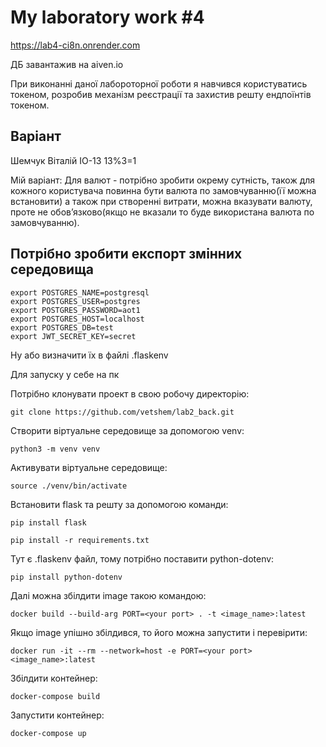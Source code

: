 # My laboratory work #4
https://lab4-ci8n.onrender.com

ДБ завантажив на aiven.io

При виконанні даної лабороторної роботи я навчився користуватись токеном, розробив механізм реєстрації та захистив решту ендпоїнтів токеном.

## Варіант
Шемчук Віталій ІО-13
13%3=1

Мій варіант:
Для валют - потрібно зробити окрему сутність, також для кожного користувача повинна бути валюта по замовчуванню(її можна встановити) а також при створенні витрати, можна вказувати валюту, проте не обов’язково(якщо не вказали то буде використана валюта по замовчуванню).

## Потрібно зробити експорт змінних середовища

```
export POSTGRES_NAME=postgresql
export POSTGRES_USER=postgres
export POSTGRES_PASSWORD=aot1
export POSTGRES_HOST=localhost
export POSTGRES_DB=test
export JWT_SECRET_KEY=secret
```
Ну або визначити їх в файлі .flaskenv

Для запуску у себе на пк 

Потрібно клонувати проект в свою робочу директорію:
```
git clone https://github.com/vetshem/lab2_back.git
```
Створити віртуальне середовище за допомогою venv:
```
python3 -m venv venv
```
Активувати віртуальне середовище:
```
source ./venv/bin/activate
```
Встановити flask та решту за допомогою команди:
```
pip install flask
```
```
pip install -r requirements.txt
```
Тут є .flaskenv файл, тому потрібно поставити python-dotenv:
```
pip install python-dotenv
```
Далі можна збілдити image такою командою:
```
docker build --build-arg PORT=<your port> . -t <image_name>:latest
```
Якщо image упішно збілдився, то його можна запустити і перевірити:
```
docker run -it --rm --network=host -e PORT=<your port> <image_name>:latest
```
Збілдити контейнер: 
```
docker-compose build
```
Запустити контейнер:
```
docker-compose up
```
